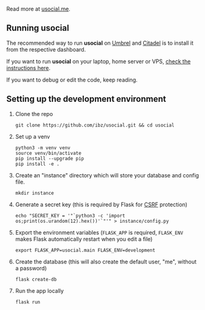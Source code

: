 Read more at [usocial.me](http://usocial.me).

## Running usocial

The recommended way to run **usocial** on [Umbrel](https://github.com/getumbrel/umbrel) and [Citadel](https://github.com/runcitadel) is to install it from the respective dashboard.

If you want to run **usocial** on your laptop, home server or VPS, [check the instructions here](https://usocial.me/running).

If you want to debug or edit the code, keep reading.

## Setting up the development environment

1. Clone the repo

   `git clone https://github.com/ibz/usocial.git && cd usocial`

1. Set up a venv

   ```
   python3 -m venv venv
   source venv/bin/activate
   pip install --upgrade pip
   pip install -e .
   ```

1. Create an "instance" directory which will store your database and config file.

   `mkdir instance`
1. Generate a secret key (this is required by Flask for [CSRF](https://en.wikipedia.org/wiki/Cross-site_request_forgery) protection)

   ```echo "SECRET_KEY = '"`python3 -c 'import os;print(os.urandom(12).hex())'`"'" > instance/config.py```
1. Export the environment variables (`FLASK_APP` is required, `FLASK_ENV` makes Flask automatically restart when you edit a file)

   `export FLASK_APP=usocial.main FLASK_ENV=development`
1. Create the database (this will also create the default user, "me", without a password)

   `flask create-db`

1. Run the app locally

   `flask run`
